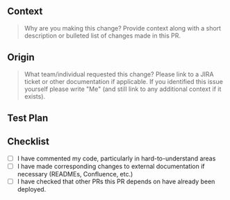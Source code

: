 <!-- Content enclosed in HTML comments will not be rendered in the Markdown, and are intended to help guide you -->

## Context

> Why are you making this change? Provide context along with a short description or bulleted list of changes made in this PR.

## Origin

> What team/individual requested this change? Please link to a JIRA ticket or other documentation if applicable. If you identified this issue yourself please write "Me" (and still link to any additional context if it exists).

## Test Plan

<!-- How have you tested this change, and what further testing will be done? What’s the riskiest part of this PR? How will you test and monitor that? -->
<!-- If your PR changes a Terraform file, include the terraform plan output or link before asking for code review. -->

## Checklist

<!-- This is a checklist. To mark an item as complete, use [x]. See https://docs.github.com/en/github/writing-on-github/getting-started-with-writing-and-formatting-on-github/basic-writing-and-formatting-syntax#task-lists -->

- [ ] I have commented my code, particularly in hard-to-understand areas
- [ ] I have made corresponding changes to external documentation if necessary (READMEs, Confluence, etc.)
- [ ] I have checked that other PRs this PR depends on have already been deployed.

<!-- This PR template is inherited from https://github.com/opendoor-labs/.github -->
